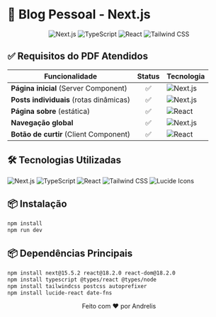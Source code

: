 # 🚀 Blog Pessoal - Next.js

<div align="center">

![Next.js](https://img.shields.io/badge/Next.js-15.5-000000?style=for-the-badge&logo=nextdotjs)
![TypeScript](https://img.shields.io/badge/TypeScript-5-3178C6?style=for-the-badge&logo=typescript)
![React](https://img.shields.io/badge/React-18-61DAFB?style=for-the-badge&logo=react)
![Tailwind CSS](https://img.shields.io/badge/Tailwind_CSS-3.3-06B6D4?style=for-the-badge&logo=tailwindcss)

</div>

## ✅ **Requisitos do PDF Atendidos**

| Funcionalidade                          | Status | Tecnologia                                                                                |
| --------------------------------------- | :----: | ----------------------------------------------------------------------------------------- |
| **Página inicial** (Server Component)   |   ✅   | ![Next.js](https://img.shields.io/badge/-Next.js-000000?style=flat-square&logo=nextdotjs) |
| **Posts individuais** (rotas dinâmicas) |   ✅   | ![Next.js](https://img.shields.io/badge/-Next.js-000000?style=flat-square&logo=nextdotjs) |
| **Página sobre** (estática)             |   ✅   | ![React](https://img.shields.io/badge/-React-61DAFB?style=flat-square&logo=react)         |
| **Navegação global**                    |   ✅   | ![Next.js](https://img.shields.io/badge/-Next.js-000000?style=flat-square&logo=nextdotjs) |
| **Botão de curtir** (Client Component)  |   ✅   | ![React](https://img.shields.io/badge/-React-61DAFB?style=flat-square&logo=react)         |

## 🛠️ **Tecnologias Utilizadas**

![Next.js](https://img.shields.io/badge/Next.js-15.5-000000?style=flat-square&logo=nextdotjs)
![TypeScript](https://img.shields.io/badge/TypeScript-5-3178C6?style=flat-square&logo=typescript)
![React](https://img.shields.io/badge/React-18-61DAFB?style=flat-square&logo=react)
![Tailwind CSS](https://img.shields.io/badge/Tailwind_CSS-3.3-06B6D4?style=flat-square&logo=tailwindcss)
![Lucide Icons](https://img.shields.io/badge/Lucide_Icons-FF6B00?style=flat-square)

## 📦 **Instalação**

```bash
npm install
npm run dev
```

## 📦 **Dependências Principais**

```bash
npm install next@15.5.2 react@18.2.0 react-dom@18.2.0
npm install typescript @types/react @types/node
npm install tailwindcss postcss autoprefixer
npm install lucide-react date-fns
```

<div align="center">
Feito com ❤️ por Andrelis
